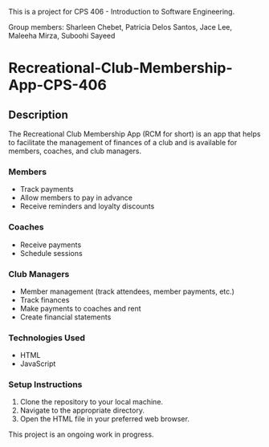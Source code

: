 This is a project for CPS 406 - Introduction to Software Engineering.

Group members: Sharleen Chebet, Patricia Delos Santos, Jace Lee, Maleeha Mirza, Suboohi Sayeed

# Recreational-Club-Membership-App-CPS-406
## Description
The Recreational Club Membership App (RCM for short) is an app that helps to facilitate the management of finances of a club and is available for members, coaches, and club managers.
### Members
- Track payments
- Allow members to pay in advance
- Receive reminders and loyalty discounts 
### Coaches
- Receive payments
- Schedule sessions
### Club Managers
- Member management (track attendees, member payments, etc.)
- Track finances
- Make payments to coaches and rent
- Create financial statements
### Technologies Used
- HTML
- JavaScript
### Setup Instructions
1. Clone the repository to your local machine.
2. Navigate to the appropriate directory.
3. Open the HTML file in your preferred web browser.
  


This project is an ongoing work in progress.


